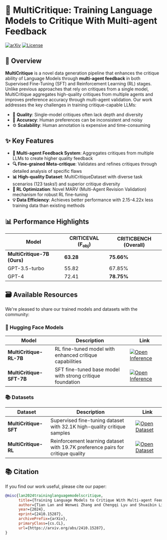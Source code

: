 # 🌟 MultiCritique: Training Language Models to Critique With Multi-agent Feedback

[![arXiv](https://img.shields.io/badge/arXiv-2410.15287-b31b1b.svg)](https://arxiv.org/abs/2410.15287)
[![License](https://img.shields.io/badge/License-Apache_2.0-blue.svg)](https://opensource.org/licenses/Apache-2.0)

## 📖 Overview

**MultiCritique** is a novel data generation pipeline that enhances the critique ability of Language Models through **multi-agent feedback** in both Supervised Fine-Tuning (SFT) and Reinforcement Learning (RL) stages. 
Unlike previous approaches that rely on critiques from a single model, MultiCritique aggregates high-quality critiques from multiple agents and improves preference accuracy through multi-agent validation.
Our work addresses the key challenges in training critique-capable LLMs:
- 🧠 **Quality**: Single-model critiques often lack depth and diversity
- 🎯 **Accuracy**: Human preferences can be inconsistent and noisy
- ⚙️ **Scalability**: Human annotation is expensive and time-consuming

## ✨ Key Features

- **🤖 Multi-agent Feedback System**: Aggregates critiques from multiple LLMs to create higher quality feedback
- **🔍 Fine-grained Meta-critique**: Validates and refines critiques through detailed analysis of specific flaws
- **📊 High-quality Dataset**: MultiCritiqueDataset with diverse task scenarios (123 tasks!) and superior critique diversity
- **🚀 RL Optimization**: Novel MARV (Multi-Agent Revision Validation) mechanism for robust RL fine-tuning
- **💡 Data Efficiency**: Achieves better performance with 2.15-4.22x less training data than existing methods

## 📊 Performance Highlights

| Model | CRITICEVAL (F<sub>obj</sub>) | CRITICBENCH (Overall) |
|-------|-----------------------------|------------------------|
| **MultiCritique-7B (Ours)** | **63.28** | **75.66%** |
| GPT-3.5-turbo | 55.82 | 67.85% |
| GPT-4 | 72.41 | **78.75%** |

## 🗃️ Available Resources

We're pleased to share our trained models and datasets with the community:

### 🤗 Hugging Face Models

| Model | Description | Link |
|-------|-------------|------|
| **MultiCritique-RL-7B** | RL fine-tuned model with enhanced critique capabilities | [![Open Inference](https://img.shields.io/badge/%F0%9F%A4%97%20Model-DataHammer%2FMultiCritique--RL--7B-black?logo=huggingface)](https://huggingface.co/DataHammer/MultiCritique-RL-7B) |
| **MultiCritique-SFT-7B** | SFT fine-tuned base model with strong critique foundation | [![Open Inference](https://img.shields.io/badge/%F0%9F%A4%97%20Model-DataHammer%2FMultiCritique--SFT--7B-black?logo=huggingface)](https://huggingface.co/DataHammer/MultiCritique-SFT-7B) |

### 📚 Datasets

| Dataset | Description | Link |
|---------|-------------|------|
| **MultiCritique-SFT** | Supervised fine-tuning dataset with 32.1K high-quality critique samples | [![Open Dataset](https://img.shields.io/badge/%F0%9F%A4%97%20Dataset-DataHammer%2FMultiCritique--SFT-black?logo=huggingface)](https://huggingface.co/datasets/DataHammer/MultiCritique-SFT) |
| **MultiCritique-RL** | Reinforcement learning dataset with 19.7K preference pairs for critique quality | [![Open Dataset](https://img.shields.io/badge/%F0%9F%A4%97%20Dataset-DataHammer%2FMultiCritique--RL-black?logo=huggingface)](https://huggingface.co/datasets/DataHammer/MultiCritique-RL) |

## 📚 Citation

If you find our work useful, please cite our paper:

```bibtex
@misc{lan2024traininglanguagemodelscritique,
      title={Training Language Models to Critique With Multi-agent Feedback}, 
      author={Tian Lan and Wenwei Zhang and Chengqi Lyu and Shuaibin Li and Chen Xu and Heyan Huang and Dahua Lin and Xian-Ling Mao and Kai Chen},
      year={2024},
      eprint={2410.15287},
      archivePrefix={arXiv},
      primaryClass={cs.CL},
      url={https://arxiv.org/abs/2410.15287}, 
}
```
